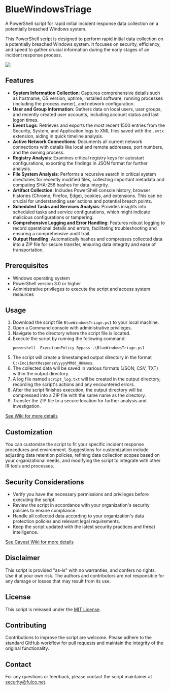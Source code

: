 # BlueWindowsTriage
A PowerShell script for rapid initial incident response data collection on a potentially breached Windows system.

This PowerShell script is designed to perform rapid initial data collection on a potentially breached Windows system. It focuses on security, efficiency, and speed to gather crucial information during the early stages of an incident response process.

![](https://github.com/fulco/BlueWindowsTriage/assets/802660/8ecfacea-0a77-48f7-98cc-c8d1ba2aadd7)

## Features

- **System Information Collection**: Captures comprehensive details such as hostname, OS version, uptime, installed software, running processes (including the process owner), and network configuration.
- **User and Group Information**: Gathers data on local users, user groups, and recently created user accounts, including account status and last logon times.
- **Event Logs**: Retrieves and exports the most recent 1500 entries from the Security, System, and Application logs to XML files saved with the `.evtx` extension, aiding in quick timeline analysis.
- **Active Network Connections**: Documents all current network connections with details like local and remote addresses, port numbers, and the owning process.
- **Registry Analysis**: Examines critical registry keys for autostart configurations, exporting the findings in JSON format for further analysis.
- **File System Analysis**: Performs a recursive search in critical system directories for recently modified files, collecting important metadata and computing SHA-256 hashes for data integrity.
- **Artifact Collection**: Includes PowerShell console history, browser histories (Chrome, Firefox, Edge), cookies, and extensions. This can be crucial for understanding user actions and potential breach points.
- **Scheduled Tasks and Services Analysis**: Provides insights into scheduled tasks and service configurations, which might indicate malicious configurations or tampering.
- **Comprehensive Logging and Error Handling**: Features robust logging to record operational details and errors, facilitating troubleshooting and ensuring a comprehensive audit trail.
- **Output Handling**: Automatically hashes and compresses collected data into a ZIP file for secure transfer, ensuring data integrity and ease of transportation.

## Prerequisites

- Windows operating system
- PowerShell version 3.0 or higher
- Administrative privileges to execute the script and access system resources

## Usage

1. Download the script file `BlueWindowsTriage.ps1` to your local machine.
2. Open a Command console with administrative privileges.
3. Navigate to the directory where the script file is located.
4. Execute the script by running the following command:
   ```
   powershell -ExecutionPolicy Bypass .\BlueWindowsTriage.ps1
   ```
5. The script will create a timestamped output directory in the format `C:\IncidentResponse\yyyyMMdd_HHmmss`.
6. The collected data will be saved in various formats (JSON, CSV, TXT) within the output directory.
7. A log file named `script_log.txt` will be created in the output directory, recording the script's actions and any encountered errors.
8. After the script finishes execution, the output directory will be compressed into a ZIP file with the same name as the directory.
9. Transfer the ZIP file to a secure location for further analysis and investigation.

[See Wiki for more details](https://github.com/fulco/BlueWindowsTriage/wiki/)

## Customization

You can customize the script to fit your specific incident response procedures and environment. Suggestions for customization include adjusting data retention policies, refining data collection scopes based on your organizational needs, and modifying the script to integrate with other IR tools and processes.

## Security Considerations

- Verify you have the necessary permissions and privileges before executing the script.
- Review the script in accordance with your organization's security policies to ensure compliance.
- Handle all collected data according to your organization's data protection policies and relevant legal requirements.
- Keep the script updated with the latest security practices and threat intelligence.

[See Caveat Wiki for more details](https://github.com/fulco/BlueWindowsTriage/wiki/Caveats)

## Disclaimer

This script is provided "as-is" with no warranties, and confers no rights. Use it at your own risk. The authors and contributors are not responsible for any damage or losses that may result from its use.

## License

This script is released under the [MIT License](LICENSE).

## Contributing

Contributions to improve the script are welcome. Please adhere to the standard GitHub workflow for pull requests and maintain the integrity of the original functionality.

## Contact

For any questions or feedback, please contact the script maintainer at [security@fulco.net](mailto:security@fulco.net).
